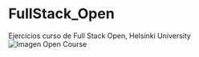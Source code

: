 # FullStack_Open
Ejercicios curso de Full Stack Open, Helsinki University
<image src="FullStack.png" alt="Imagen Open Course">
